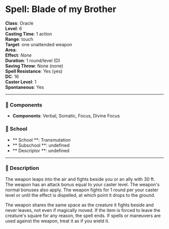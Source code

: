 
# Spell: Blade of my Brother
**Class**: Oracle  
**Level**: 6  
**Casting Time**: 1 action  
**Range**: touch  
**Target**: one unattended weapon  
**Area**:   
**Effect**: _None_  
**Duration**: 1 round/level (D)  
**Saving Throw**: None (none)  
**Spell Resistance**: Yes (yes)  
**DC**: 16  
**Caster Level**: 1  
**Spontaneous**: Yes

---

### 🔮 Components
- **Components**: Verbal, Somatic, Focus, Divine Focus

### 🏫 School
- ** School **: Transmutation
- ** Subschool **: undefined
- ** Descriptor **: undefined
---

### 📜 Description
The weapon leaps into the air and fights beside you or an ally with 30 ft. The weapon has an attack bonus equal to your caster level. The weapon's normal bonuses also apply. The weapon fights for 1 round per your caster level or until the effect is dispelled, at which point it drops to the ground.

The weapon shares the same space as the creature it fights beside and never leaves, not even if magically moved. If the item is forced to leave the creature's square for any reason, the spell ends. If spells or maneuvers are used against the weapon, treat it as if you wield it.
